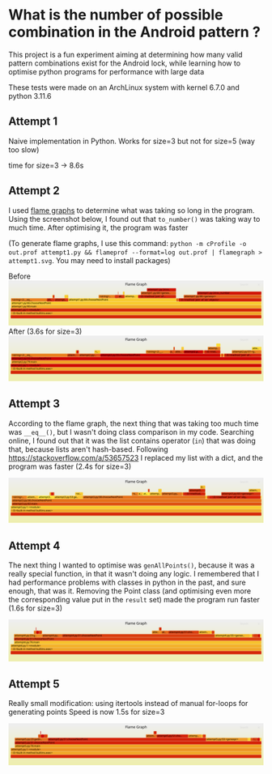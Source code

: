 # What is the number of possible combination in the Android pattern ?

This project is a fun experiment aiming at determining how many valid pattern combinations exist for the Android lock, while learning how to optimise python programs for performance with large data

These tests were made on an ArchLinux system with kernel 6.7.0 and python 3.11.6

## Attempt 1
Naive implementation in Python. Works for size=3 but not for size=5 (way too slow)

time for size=3 -> 8.6s

## Attempt 2

I used [flame graphs](https://brendangregg.com/flamegraphs.html) to determine what was taking so long in the program. Using the screenshot below, I found out that `to_number()` was taking way to much time. After optimising it, the program was faster

(To generate flame graphs, I use this command: `python -m cProfile -o out.prof attempt1.py && flameprof --format=log out.prof | flamegraph > attempt1.svg`. You may need to install packages)

Before
![](attempt1.svg)
After (3.6s for size=3)
![](attempt2.svg)

## Attempt 3
According to the flame graph, the next thing that was taking too much time was `__eq__()`, but I wasn't doing class comparison in my code. Searching online, I found out that it was the list contains operator (`in`) that was doing that, because lists aren't hash-based. Following https://stackoverflow.com/a/53657523 I replaced my list with a dict, and the program was faster (2.4s for size=3)

![](attempt3.svg)

## Attempt 4
The next thing I wanted to optimise was `genAllPoints()`, because it was a really special function, in that it wasn't doing any logic. I remembered that I had performance problems with classes in python in the past, and sure enough, that was it. Removing the Point class (and optimising even more the corresponding value put in the `result` set) made the program run faster (1.6s for size=3)

![](attempt4.svg)

## Attempt 5
Really small modification: using itertools instead of manual for-loops for generating points
Speed is now 1.5s for size=3

![](attempt5.svg)
